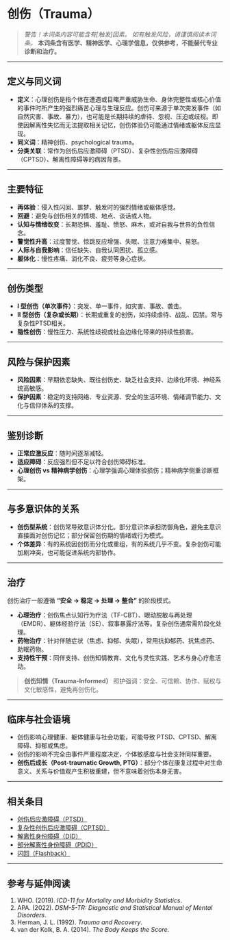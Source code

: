# 创伤（Trauma）

> **警告！本词条内容可能含有*[触发]*因素。**
> *如有触发风险，请谨慎阅读本词条。*
> **本词条含有医学、精神医学、心理学信息，仅供参考，不能替代专业诊断和治疗。**

---

## 定义与同义词

* **定义**：心理创伤是指个体在遭遇或目睹严重威胁生命、身体完整性或核心价值的事件时所产生的强烈痛苦心理与生理反应。创伤可来源于单次突发事件（如自然灾害、事故、暴力），也可能是长期持续的虐待、忽视、压迫或歧视。即使因解离性失忆而无法提取相关记忆，创伤体验仍可能通过情绪或躯体反应显现。
* **同义词**：精神创伤、psychological trauma。
* **分类关联**：常作为创伤后应激障碍（PTSD）、复杂性创伤后应激障碍（CPTSD）、解离性障碍等的病因背景。

---

## 主要特征

* **再体验**：侵入性闪回、噩梦、触发时的强烈情绪或躯体感觉。
* **回避**：避免与创伤相关的情境、地点、谈话或人物。
* **认知与情绪改变**：长期恐惧、羞耻、愤怒、麻木，或对自我与世界的负性信念。
* **警觉性升高**：过度警觉、惊跳反应增强、失眠、注意力难集中、易怒。
* **人际与自我影响**：信任缺失、自我认同困扰、孤立感。
* **躯体化**：慢性疼痛、消化不良、疲劳等身心症状。

---

## 创伤类型

* **I 型创伤（单次事件）**：突发、单一事件，如灾害、事故、袭击。
* **II 型创伤（复杂或长期）**：长期或重复的创伤，如持续虐待、战乱、囚禁。常与复杂性PTSD相关。
* **隐性创伤**：慢性压力、系统性歧视或社会边缘化带来的持续性损害。

---

## 风险与保护因素

* **风险因素**：早期依恋缺失、既往创伤史、缺乏社会支持、边缘化环境、神经系统高敏感。
* **保护因素**：稳定的支持网络、专业资源、安全的生活环境、情绪调节能力、文化与信仰体系的支撑。

---

## 鉴别诊断

* **正常应激反应**：随时间逐渐减轻。
* **适应障碍**：反应强烈但不足以符合创伤障碍标准。
* **心理创伤 vs 精神病学创伤**：心理学强调心理体验损伤；精神病学侧重诊断框架。

---

## 与多意识体的关系

* **创伤型系统**：创伤常导致意识体分化。部分意识体承担防御角色，避免主意识直接面对创伤记忆；部分保留创伤期的情绪或行为模式。
* **个体差异**：有的系统因创伤而分化或重组，有的系统几乎不变。复杂创伤可能加剧冲突，也可能促进系统内部协作。

---

## 治疗

创伤治疗一般遵循 **“安全 → 稳定 → 处理 → 整合”** 的阶段模式。

* **心理治疗**：创伤焦点认知行为疗法（TF-CBT）、眼动脱敏与再处理（EMDR）、躯体经验疗法（SE）、叙事暴露疗法等。复杂创伤通常需阶段化处理。
* **药物治疗**：针对伴随症状（焦虑、抑郁、失眠），常用抗抑郁药、抗焦虑药、助眠药物。
* **支持性干预**：同伴支持、创伤知情教育、文化与灵性实践、艺术与身心疗愈活动。

> **创伤知情（Trauma-Informed）** 照护强调：安全、可信赖、协作、赋权与文化敏感性，避免再创伤化。

---

## 临床与社会语境

* 创伤影响心理健康、躯体健康与社会功能，可能导致 PTSD、CPTSD、解离障碍、抑郁或焦虑。
* 创伤的影响不完全由事件严重程度决定，个体敏感度与社会支持同样重要。
* **创伤后成长（Post-traumatic Growth, PTG）**：部分个体在康复过程中对生命意义、关系与价值观产生积极重建，但不意味着创伤本身无害。

---

## 相关条目

* [创伤后应激障碍（PTSD）](entries/诊断与临床/PTSD.md)
* [复杂性创伤后应激障碍（CPTSD）](entries/诊断与临床/CPTSD.md)
* [解离性身份障碍（DID）](entries/诊断与临床/DID.md)
* [部分解离性身份障碍（PDID）](entries/诊断与临床/Partial-Dissociative-Identity-Disorder-PDID.md)
* [闪回（Flashback）](entries/诊断与临床/Flashback.md)

---

## 参考与延伸阅读

1. WHO. (2019). *ICD-11 for Mortality and Morbidity Statistics*.
2. APA. (2022). *DSM-5-TR: Diagnostic and Statistical Manual of Mental Disorders*.
3. Herman, J. L. (1992). *Trauma and Recovery*.
4. van der Kolk, B. A. (2014). *The Body Keeps the Score*.

